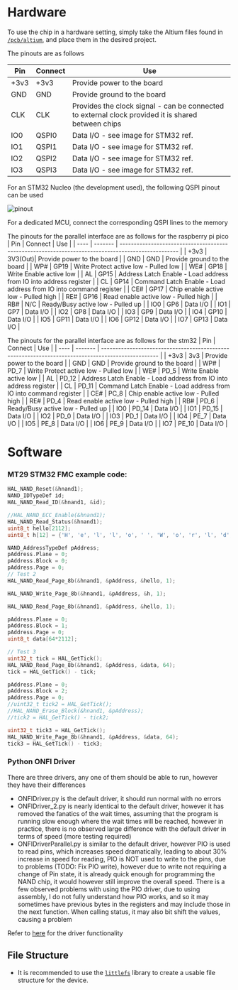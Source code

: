 # Hardware

To use the chip in a hardware setting, simply take the Altium files found in [`/pcb/altium`](https://github.com/PerthAerospaceStudentTeam/past-storage/blob/main/pcb/altium/README.md), and place them in the desired project.

The pinouts are as follows

| Pin  | Connect | Use                                                                                                |
| ---- | ------- | -------------------------------------------------------------------------------------------------- |
| +3v3 | +3v3    | Provide power to the board                                                                         |
| GND  | GND     | Provide ground to the board                                                                        |
| CLK  | CLK     | Provides the clock signal - can be connected to external clock provided it is shared between chips |
| IO0  | QSPI0   | Data I/O - see image for STM32 ref.                                                                |
| IO1  | QSPI1   | Data I/O - see image for STM32 ref.                                                                |
| IO2  | QSPI2   | Data I/O - see image for STM32 ref.                                                                |
| IO3  | QSPI3   | Data I/O - see image for STM32 ref.                                                                |

For an STM32 Nucleo (the development used), the following QSPI pinout can be used

![pinout](https://os.mbed.com/media/uploads/jeromecoutant/nucleo_h743zi_zio_right_2019_8_29.png)

For a dedicated MCU, connect the corresponding QSPI lines to the memory

The pinouts for the parallel interface are as follows for the raspberry pi pico
| Pin  | Connect | Use                                                                                                |
| ---- | ------- | -------------------------------------------------------------------------------------------------- |
| +3v3 | 3V3(Out)| Provide power to the board                                                                         |
| GND  | GND     | Provide ground to the board                                                                        |
| WP#  | GP19   | Write Protect active low - Pulled low |
| WE#  | GP18   | Write Enable active low |
| AL   | GP15   | Address Latch Enable - Load address from IO into address register |
| CL   | GP14   | Command Latch Enable - Load address from IO into command register |
| CE#  | GP17   | Chip enable active low - Pulled high |
| RE#  | GP16   | Read enable active low - Pulled high |
| RB#  | N/C    | Ready/Busy active low - Pulled up |
| IO0  | GP6    | Data I/O                                                                |
| IO1  | GP7    | Data I/O                                                                |
| IO2  | GP8    | Data I/O                                                                |
| IO3  | GP9    | Data I/O                                                                |
| IO4  | GP10   | Data I/O                                                                |
| IO5  | GP11   | Data I/O                                                                |
| IO6  | GP12   | Data I/O                                                                |
| IO7  | GP13   | Data I/O                                                                |


The pinouts for the parallel interface are as follows for the stm32
| Pin  | Connect | Use                                                                                                |
| ---- | ------- | -------------------------------------------------------------------------------------------------- |
| +3v3 | 3v3     | Provide power to the board                                                                         |
| GND  | GND     | Provide ground to the board                                                                        |
| WP#  | PD_7   | Write Protect active low - Pulled low |
| WE#  | PD_5   | Write Enable active low |
| AL   | PD_12  | Address Latch Enable - Load address from IO into address register |
| CL   | PD_11  | Command Latch Enable - Load address from IO into command register |
| CE#  | PC_8  | Chip enable active low - Pulled high |
| RE#  | PD_4   | Read enable active low - Pulled high |
| RB#  | PD_6   | Ready/Busy active low - Pulled up |
| IO0  | PD_14  | Data I/O                                                                |
| IO1  | PD_15  | Data I/O                                                                |
| IO2  | PD_0   | Data I/O                                                                |
| IO3  | PD_1   | Data I/O                                                                |
| IO4  | PE_7   | Data I/O                                                                |
| IO5  | PE_8   | Data I/O                                                                |
| IO6  | PE_9   | Data I/O                                                                |
| IO7  | PE_10  | Data I/O                                                                |

# Software
### MT29 STM32 FMC example code:
```cpp
HAL_NAND_Reset(&hnand1);
NAND_IDTypeDef id;
HAL_NAND_Read_ID(&hnand1, &id);

//HAL_NAND_ECC_Enable(&hnand1);
HAL_NAND_Read_Status(&hnand1);
uint8_t hello[2112];
uint8_t h[12] = {'H', 'e', 'l', 'l', 'o', ' ', 'W', 'o', 'r', 'l', 'd', '!'};

NAND_AddressTypeDef pAddress;
pAddress.Plane = 0;
pAddress.Block = 0;
pAddress.Page = 0;
// Test 2
HAL_NAND_Read_Page_8b(&hnand1, &pAddress, &hello, 1);

HAL_NAND_Write_Page_8b(&hnand1, &pAddress, &h, 1);

HAL_NAND_Read_Page_8b(&hnand1, &pAddress, &hello, 1);

pAddress.Plane = 0;
pAddress.Block = 1;
pAddress.Page = 0;
uint8_t data[64*2112];

// Test 3
uint32_t tick = HAL_GetTick();
HAL_NAND_Read_Page_8b(&hnand1, &pAddress, &data, 64);
tick = HAL_GetTick() - tick;

pAddress.Plane = 0;
pAddress.Block = 2;
pAddress.Page = 0;
//uint32_t tick2 = HAL_GetTick();
//HAL_NAND_Erase_Block(&hnand1, &pAddress);
//tick2 = HAL_GetTick() - tick2;

uint32_t tick3 = HAL_GetTick();
HAL_NAND_Write_Page_8b(&hnand1, &pAddress, &data, 64);
tick3 = HAL_GetTick() - tick3;
```
### Python ONFI Driver
There are three drivers, any one of them should be able to run, however they have their differences
- ONFIDriver.py is the default driver, it should run normal with no errors
- ONFIDriver_2.py is nearly identical to the default driver, however it has removed the fanatics of the wait times, assuming that the program is running slow enough where the wait times will be reached, however in practice, there is no observed large difference with the default driver in terms of speed (more testing required)
- ONFIDriverParallel.py is similar to the default driver, however PIO is used to read pins, which increases speed dramatically, leading to about 30% increase in speed for reading, PIO is NOT used to write to the pins, due to problems (TODO: Fix PIO write), however due to write not requiring a change of Pin state, it is already quick enough for programming the NAND chip, it would however still improve the overall speed. There is a few observed problems with using the PIO driver, due to using assembly, I do not fully understand how PIO works, and so it may sometimes have previous bytes in the registers and may include those in the next function. When calling status, it may also bit shift the values, causing a problem

Refer to [here](https://github.com/RaphGamingz/BasicONFIDriver/tree/main) for the driver functionality


## File Structure
- It is recommended to use the [`littlefs`](https://github.com/littlefs-project/littlefs) library to create a usable file structure for the device. 
